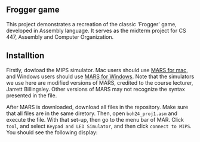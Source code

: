 ## Frogger game
This project demonstrates a recreation of the classic 'Frogger' game, developed in Assembly language. It serves as the midterm project for CS 447, Assembly and Computer Organization.

## Installtion
Firstly, dowload the MIPS simulator. Mac users should use [MARS for mac](https://github.com/JarrettBillingsley/MARS_Assembler/raw/master/downloads/Mars_2241_0830-4.5.22410830.dmg), and Windows users should use [MARS for Windows](https://github.com/JarrettBillingsley/MARS_Assembler/raw/master/downloads/Mars_2241_0830-4.5.41830.exe). Note that the simulators we use here are modified versions of MARS, credited to the course lecturer, Jarrett Billingsley. Other versions of MARS may not recognize the syntax presented in the file.

After MARS is downloaded, download all files in the repository. Make sure that all files are in the same diretory. Then, open `boh24_proj1.asm` and execute the file. With that set-up, then go to the menu bar of MAR. Click `tool`, and select `Keypad and LED Simulator`, and then click `connect to MIPS`. You should see the following display:



